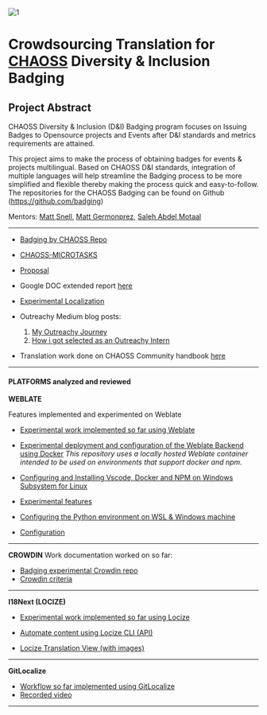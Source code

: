 ![1](https://user-images.githubusercontent.com/24816990/90947377-43c70880-e42d-11ea-8e03-1346225a9f0a.PNG)

# Crowdsourcing Translation for [CHAOSS](https://chaoss.community/) Diversity & Inclusion Badging

## Project Abstract 

CHAOSS Diversity & Inclusion (D&I) Badging program focuses on Issuing Badges to Opensource projects and Events after D&I standards and metrics requirements are attained. 

This project aims to make the process of obtaining badges for events & projects multilingual. 
Based on CHAOSS D&I standards, integration of multiple languages will help streamline the Badging process to be more simplified and flexible thereby making the process quick and easy-to-follow. The repositories for the CHAOSS Badging can be found on Github (https://github.com/badging)

Mentors:  [Matt Snell](https://github.com/Nebrethar), [Matt Germonprez](https://github.com/germonprez), [Saleh Abdel Motaal](https://github.com/SMotaal)

--------------------------------------

- [Badging by CHAOSS Repo](https://github.com/badging/)
- [CHAOSS-MICROTASKS](https://github.com/thecraftman/CHAOSS-microtasks)
- [Proposal](https://docs.google.com/document/d/1wWXZIM60iaA7XtlfNIsI2YZtK1Y_g9UwIFM0jcs0hcc/edit?usp=sharing)


- Google DOC extended report [here](https://docs.google.com/document/d/1Ut8qFAs8UtnruXCLsDNbxmqI3gfzZCuG5rrLmoQPJlg/edit?usp=sharing)
- [Experimental Localization](https://github.com/thecraftman/I18n-CHAOSS)

-  Outreachy Medium blog posts:
   1. [My Outreachy Journey](https://medium.com/@thecraftman/my-outreachy-journey-everybody-struggles-682a4943a1cf)
   2. [How i got selected as an Outreachy Intern](https://chaoss.community/mentorship-blog/2020/05/14/outreachy-blog/)
   
   

- Translation work done on CHAOSS Community handbook [here](https://github.com/thecraftman/governance/tree/translation/es/community-handbook)
-------------------------------------------

#### PLATFORMS analyzed and reviewed

**WEBLATE**

Features implemented and experimented on Weblate 

- [Experimental work implemented so far using Weblate](https://github.com/thecraftman/experimental-weblate/tree/staging)

-  [Experimental deployment and configuration of the Weblate Backend using Docker](https://github.com/thecraftman/experimental-weblate/tree/staging)
*This repository uses a locally hosted Weblate container intended to be used on environments that support docker and npm.*

- [Configuring and Installing Vscode, Docker and NPM on Windows Subsystem for Linux ](https://hackmd.io/MEF_ppMRRkeHz_IifIolPg)

-  [Experimental features](https://gist.github.com/thecraftman/de3f4e0d62a4a2b9d1289c74d084a693)

- [Configuring the Python environment on WSL & Windows machine](https://hackmd.io/-5klK7JxSTi6goi5Ee8Mfg) 
  
- [Configuration](https://gist.github.com/thecraftman/fc93c38b31065a3d703a2ef23f3e57dd)

---------------------------------------
	

**CROWDIN**
Work documentation worked on so far:
- [Badging experimental Crowdin repo](https://github.com/thecraftman/badging-experimental-crowdin)
- [Crowdin criteria](https://gist.github.com/thecraftman/c2136f45b39fd54ca2f04f632d29ad87)

--------------------------------------

**I18Next (LOCIZE)**
- [Experimental work implemented so far using Locize](https://gist.github.com/thecraftman/1fc780edc5cad18469b823880595f95e)


- [Automate  content using Locize CLI (API)](https://gist.github.com/thecraftman/5c8fdd733bdac2bd405e6b195f55090c)

- [Locize Translation View (with images)](https://gist.github.com/thecraftman/7c855a29adc03ab7583f6e40260bc2a8)
---------------------------------------------

**GitLocalize**
- [Workflow so far implemented using GitLocalize](https://gist.github.com/thecraftman/13da6a19f3bae56e39ab5dbf6ecc0752)
- [Recorded video](https://drive.google.com/drive/folders/1YC-f7knRp_kUfMqunsNy9YqjLUPQKm6H?usp=sharing)

------------------------






